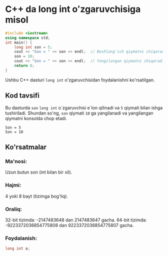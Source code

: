 # C++ da long int oʻzgaruvchisiga misol
```cpp
#include <iostream>
using namespace std;
int main() {
    long int son = 5;
    cout << "Son = " << son << endl;  // Boshlang'ich qiymatni chiqaradi
    son = 10;
    cout << "Son = " << son << endl;  // Yangilangan qiymatni chiqaradi
    return 0;
}
```
Ushbu C++ dasturi `long int` o'zgaruvchisidan foydalanishni ko'rsatilgan.
## Kod tavsifi
Bu dasturda `son` `long int` o\`zgaruvchisi e\`lon qilinadi va `5` qiymati bilan ishga tushiriladi.
Shundan so'ng, `son` qiymati `10` ga yangilanadi va yangilangan qiymatni konsolda chop etadi.
```console
Son = 5
Son = 10
```
## Ko'rsatmalar
### Ma'nosi:
Uzun butun son (int bilan bir xil).
### Hajmi:
4 yoki 8 bayt (tizimga bog'liq).
### Oraliq:
32-bit tizimda: -2147483648 dan 2147483647 gacha.
64-bit tizimda: -9223372036854775808 dan 9223372036854775807 gacha.
### Foydalanish:
```cpp
long int a;
```
